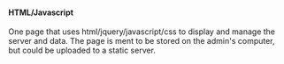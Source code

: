 #### HTML/Javascript

One page that uses html/jquery/javascript/css to display and manage the server and data. The page is ment to be stored on the admin's computer, but could be uploaded to a static server.
